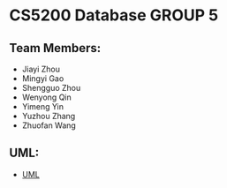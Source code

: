 # CS5200 Database GROUP 5

## Team Members:

- Jiayi Zhou
- Mingyi Gao
- Shengguo Zhou
- Wenyong Qin
- Yimeng Yin
- Yuzhou Zhang
- Zhuofan Wang

## UML:

- [UML](https://lucid.app/lucidchart/8b306e1c-82ef-41e9-a984-88e4aa777ea1/edit?viewport_loc=-1261%2C-178%2C1925%2C992%2C0_0&invitationId=inv_9149c73d-88cf-47e7-9dc5-8fb8591ce466)
